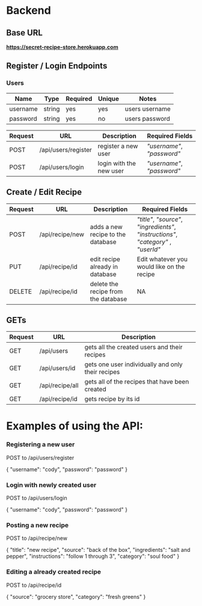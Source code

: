 # Backend

## Base URL

**https://secret-recipe-store.herokuapp.com**

## Register / Login Endpoints

### Users

| Name     | Type   | Required | Unique | Notes          |
| -------- | ------ | -------- | ------ | -------------- |
| username | string | yes      | yes    | users username |
| password | string | yes      | no     | users password |

| Request | URL                 | Description             | Required Fields            |
| ------- | ------------------- | ----------------------- | -------------------------- |
| POST    | /api/users/register | register a new user     | _"username"_, _"password"_ |
| POST    | /api/users/login    | login with the new user | _"username"_, _"password"_ |

## Create / Edit Recipe

| Request | URL             | Description                         | Required Fields                                                                     |
| ------- | --------------- | ----------------------------------- | ----------------------------------------------------------------------------------- |
| POST    | /api/recipe/new | adds a new recipe to the database   | _"title"_, _"source"_, _"ingredients"_, _"instructions"_, _"category"_ , _"userId"_ |
| PUT     | /api/recipe/id  | edit recipe already in database     | Edit whatever you would like on the recipe                                          |
| DELETE  | /api/recipe/id  | delete the recipe from the database | NA                                                                                  |

## GETs

| Request | URL             | Description                                       |
| ------- | --------------- | ------------------------------------------------- |
| GET     | /api/users      | gets all the created users and their recipes      |
| GET     | /api/users/id   | gets one user individually and only their recipes |
| GET     | /api/recipe/all | gets all of the recipes that have been created    |
| GET     | /api/recipe/id  | gets recipe by its id                             |

# Examples of using the API:

### Registering a new user

POST to /api/users/register

{
"username": "cody",
"password": "password"
}

### Login with newly created user

POST to /api/users/login

{
"username": "cody",
"password": "password"
}

### Posting a new recipe

POST to /api/recipe/new

{
"title": "new recipe",
"source": "back of the box",
"ingredients": "salt and pepper",
"instructions": "follow 1 through 3",
"category": "soul food"
}

### Editing a already created recipe

POST to /api/recipe/id

{
"source": "grocery store",
"category": "fresh greens"
}
